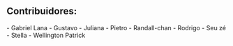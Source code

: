 ## **Contribuidores:**
- Gabriel Lana
- Gustavo
- Juliana
- Pietro
- Randall-chan
- Rodrigo
- Seu zé
- Stella
- Wellington Patrick